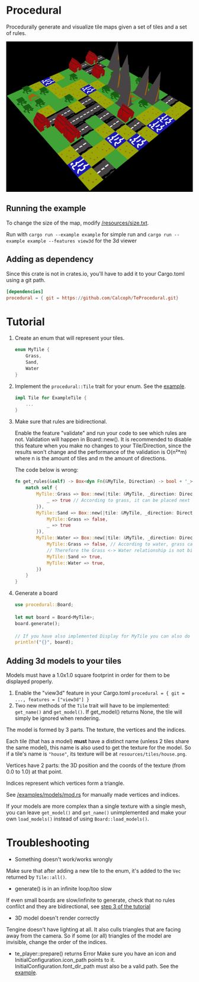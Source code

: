 # Procedural

Procedurally generate and visualize tile maps given a set of tiles and a set of rules.

![preview of the 3D viewer](resources/viewer-example.png)

## Running the example
To change the size of the map, modify [/resources/size.txt](/resources/size.txt).

Run with `cargo run --example example` for simple run and `cargo run --example example --features view3d` for the 3d viewer

## Adding as dependency
Since this crate is not in crates.io, you'll have to add it to your Cargo.toml using a git path.
```toml
[dependencies]
procedural = { git = https://github.com/Calcoph/TeProcedural.git}
```

# Tutorial
 1. Create an enum that will represent your tiles.
    ```rust
    enum MyTile {
        Grass,
        Sand,
        Water
    }
    ```
 2. Implement the `procedural::Tile` trait for your enum. See the [example](/examples/example.rs).
    ```rust
    impl Tile for ExampleTile {
        ...
    }
    ```
 3. Make sure that rules are bidirectional.

    Enable the feature "validate" and run your code to see which rules are not. Validation will happen in Board::new(). It is recommended to disable this feature when you make no changes to your Tile/Direction, since the results won't change and the performance of the validation is O(n²*m) where n is the amount of tiles and m the amount of directions.

    The code below is wrong:
    ```rust
    fn get_rules(&self) -> Box<dyn Fn(&MyTile, Direction) -> bool + '_> {
        match self {
            MyTile::Grass => Box::new(|tile: &MyTile, _direction: Direction| match tile {
                _ => true // According to grass, it can be placed next to water 
            }),
            MyTile::Sand => Box::new(|tile: &MyTile, _direction: Direction| match tile {
                MyTile::Grass => false,
                _ => true
            }),
            MyTile::Water => Box::new(|tile: &MyTile, _direction: Direction| match tile {
                MyTile::Grass => false, // According to water, grass can't be next to water.
                // Therefore the Grass <-> Water relationship is not bidirectional
                MyTile::Sand => true,
                MyTile::Water => true,
            })
        }
    }
    ```

 4. Generate a board
    ```rust
    use procedural::Board;

    let mut board = Board<MyTile>;
    board.generate();

    // If you have also implemented Display for MyTile you can also do this:
    println!("{}", board);
    ```
## Adding 3d models to your tiles
Models must have a 1.0x1.0 square footprint in order for them to be displayed properly.

 1. Enable the "view3d" feature in your Cargo.toml `procedural = { git = ..., features = ["view3d"] }`
 2. Two new methods of the `Tile` trait will have to be implemented: `get_name()` and `get_model()`. If get_model() returns None, the tile will simply be ignored when rendering.

The model is formed by 3 parts. The texture, the vertices and the indices.
 
Each tile (that has a model) **must** have a distinct name (unless 2 tiles share the same model), this name is also used to get the texture for the model. So if a tile's name is `"house"`, its texture will be at `resources/tiles/house.png`.

Vertices have 2 parts: the 3D position and the coords of the texture (from 0.0 to 1.0) at that point.

Indices represent which vertices form a triangle.

See [/examples/models/mod.rs](/examples/models/mod.rs) for manually made vertices and indices.

If your models are more complex than a single texture with a single mesh, you can leave `get_model()` and `get_name()` unimplemented and make your own `load_models()` instead of using `Board::load_models()`.

# Troubleshooting
* Something doesn't work/works wrongly

Make sure that after adding a new tile to the enum, it's added to the `Vec` returned by `Tile::all()`.

* generate() is in an infinite loop/too slow

If even small boards are slow/infinite to generate, check that no rules confilct and they are bidirectional, see [step 3 of the tutorial](#tutorial)

* 3D model doesn't render correctly

Tengine doesn't have lighting at all. It also culls triangles that are facing away from the camera. So if some (or all) triangles of the model are invisible, change the order of the indices.

* te_player::prepare() returns Error
Make sure you have an icon and InitialConfiguration.icon_path points to it. InitialConfiguration.font_dir_path must also be a valid path. See the [example](/examples/example.rs).
